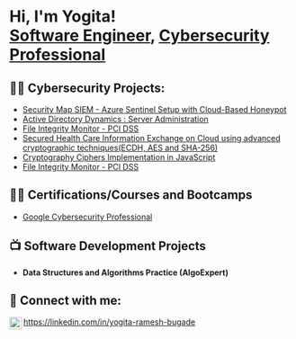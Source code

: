 <h1>Hi, I'm Yogita! <br/><a href="https://github.com/yogita-bugade">Software Engineer</a>, <a href="https://www.linkedin.com/in/yogita-ramesh-bugade/">Cybersecurity Professional</a></h1>

<h2>👨‍💻 Cybersecurity Projects:</h2>

  - [Security Map SIEM - Azure Sentinel Setup with Cloud-Based Honeypot](https://github.com/yogita-bugade/World-Map-SIEM-Azure-Sentinel)
  - [Active Directory Dynamics : Server Administration](https://github.com/yogita-bugade/Active-Directory-Dynamics-Server-Administration)
  - [File Integrity Monitor - PCI DSS](https://github.com/yogita-bugade/File-Integrity-Monitor-PCI-DSS)
  - [Secured Health Care Information Exchange on Cloud using advanced cryptographic techniques(ECDH, AES and SHA-256)](https://github.com/yogita-bugade/Secured-Secured-Health-Care-Information-Exchange-on-Cloud-Using-AES-and-SHA-3-Algorithms)
  - [Cryptography Ciphers Implementation in JavaScript](https://github.com/yogita-bugade/Cryptography-Ciphers-Implementation-in-JavaScript)
  - [File Integrity Monitor - PCI DSS](https://github.com/yogita-bugade/File-Integrity-Monitor-PCI-DSS)
 

<h2>👨‍💻 Certifications/Courses and Bootcamps</h2>

  - [Google Cybersecurity Professional]()

<h2>📺 Software Development Projects</h2>

- <b>Data Structures and Algorithms Practice (AlgoExpert)</b>

<h2> 🤳 Connect with me:</h2>

<img align="left" alt="JoshMadakor | LinkedIn" width="22px" src="https://i.imgur.com/T5cWRaP.png" />https://linkedin.com/in/yogita-ramesh-bugade

<!--
**joshmadakor1/joshmadakor1** is a ✨ _special_ ✨ repository because its `README.md` (this file) appears on your GitHub profile.

Here are some ideas to get you started:

- 🔭 I’m currently working on ...
- 🌱 I’m currently learning ...
- 👯 I’m looking to collaborate on ...
- 🤔 I’m looking for help with ...
- 💬 Ask me about ...
- 📫 How to reach me: ...
- 😄 Pronouns: ...
- ⚡ Fun fact: ...
-->
